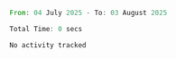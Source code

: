 <!--START_SECTION:waka-->

```rust
From: 04 July 2025 - To: 03 August 2025

Total Time: 0 secs

No activity tracked
```

<!--END_SECTION:waka-->
